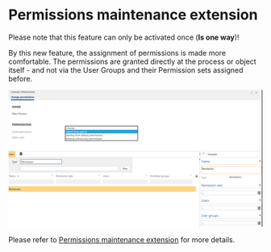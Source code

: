 # Permissions maintenance extension

Please note that this feature can only be activated once (__Is one way__)!

By this new feature, the assignment of permissions is made more comfortable. The permissions are granted directly at the process or object itself - and not via the User Groups and their Permission sets assigned before. 

![screen](../media/permissions-maintenance-extension.png)

Please refer to [Permissions maintenance extension](https://docs.symbioworld.com/admin/administration/permissions/permissiions-maintenance-extension/) for more details.